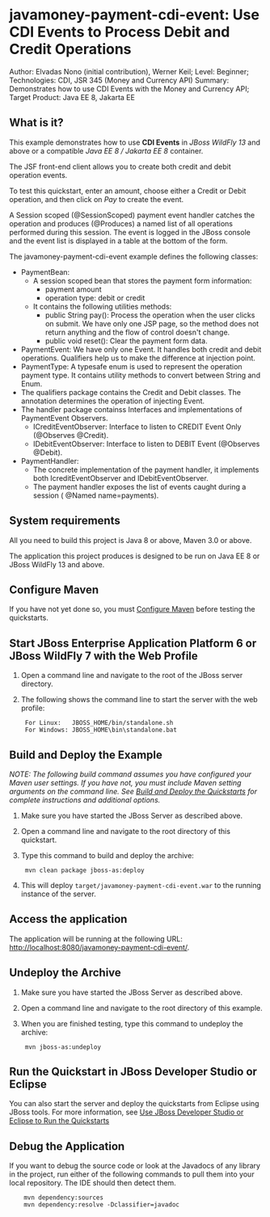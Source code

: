 javamoney-payment-cdi-event: Use CDI Events to Process Debit and Credit Operations
========================================================================
Author: Elvadas Nono (initial contribution), Werner Keil; 
Level: Beginner; 
Technologies: CDI, JSR 345 (Money and Currency API) 
Summary: Demonstrates how to use CDI Events with the Money and Currency API; 
Target Product: Java EE 8, Jakarta EE

What is it?
-----------

This example demonstrates how to use **CDI Events** in *JBoss WildFly 13* and above or a compatible *Java EE 8 / Jakarta EE 8* container.

The JSF front-end client allows you to create both credit and debit operation events.

To test this quickstart, enter an amount, choose either a Credit or Debit operation, and then click on *Pay* to create the event.

A Session scoped (@SessionScoped) payment event handler catches the operation and produces (@Produces) a named list of all operations performed during this session.  The event is logged in the JBoss console and the event list is displayed in a table at the bottom of the form.
 
The javamoney-payment-cdi-event example defines the following classes:
 
 *   PaymentBean: 
     *   A session scoped bean that stores the payment form information: 
         *   payment amount
         *   operation type: debit or credit
     *   It contains the following utilities methods:
         *   public String pay(): Process the operation when the user clicks on submit. We have only one JSP page, so the method does not return anything and the flow of control doesn't change.
         *   public void reset(): Clear the payment form data.
 *   PaymentEvent: We have only one Event. It handles both credit and debit operations. Qualifiers help us to make the difference at injection point.
 *   PaymentType:  A typesafe enum is used to represent the operation payment type. It contains utility methods to convert between String and Enum.
 *   The qualifiers package contains the Credit and Debit classes. The annotation determines the operation of injecting Event.
 *   The handler package containss Interfaces and implementations of PaymentEvent Observers.
     *   ICreditEventObserver: Interface to listen to CREDIT Event Only (@Observes @Credit).
     *   IDebitEventObserver: Interface to listen to DEBIT Event (@Observes @Debit).
 *   PaymentHandler: 
     *   The concrete implementation of the payment handler, it implements both IcreditEventObserver and IDebitEventObserver.
     *   The payment handler exposes the list of events caught during a session ( @Named  name=payments).
 

System requirements
-------------------

All you need to build this project is Java 8 or above, Maven 3.0 or above.

The application this project produces is designed to be run on Java EE 8 or JBoss WildFly 13 and above. 

 
Configure Maven
---------------

If you have not yet done so, you must [Configure Maven](../README.md#mavenconfiguration) before testing the quickstarts.


Start JBoss Enterprise Application Platform 6 or JBoss WildFly 7 with the Web Profile
-------------------------

1. Open a command line and navigate to the root of the JBoss server directory.
2. The following shows the command line to start the server with the web profile:

        For Linux:   JBOSS_HOME/bin/standalone.sh
        For Windows: JBOSS_HOME\bin\standalone.bat

 
Build and Deploy the Example
-------------------------

_NOTE: The following build command assumes you have configured your Maven user settings. If you have not, you must include Maven setting arguments on the command line. See [Build and Deploy the Quickstarts](../README.md#buildanddeploy) for complete instructions and additional options._

1. Make sure you have started the JBoss Server as described above.
2. Open a command line and navigate to the root directory of this quickstart.
3. Type this command to build and deploy the archive:

        mvn clean package jboss-as:deploy

4. This will deploy `target/javamoney-payment-cdi-event.war` to the running instance of the server.


Access the application 
---------------------

The application will be running at the following URL: <http://localhost:8080/javamoney-payment-cdi-event/>.


Undeploy the Archive
--------------------

1. Make sure you have started the JBoss Server as described above.
2. Open a command line and navigate to the root directory of this example.
3. When you are finished testing, type this command to undeploy the archive:

        mvn jboss-as:undeploy


Run the Quickstart in JBoss Developer Studio or Eclipse
-------------------------------------
You can also start the server and deploy the quickstarts from Eclipse using JBoss tools. For more information, see [Use JBoss Developer Studio or Eclipse to Run the Quickstarts](../README.md#useeclipse) 


Debug the Application
------------------------------------

If you want to debug the source code or look at the Javadocs of any library in the project, run either of the following commands to pull them into your local repository. The IDE should then detect them.

        mvn dependency:sources
        mvn dependency:resolve -Dclassifier=javadoc
